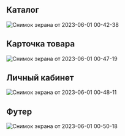 ## Каталог

![Снимок экрана от 2023-06-01 00-42-38](https://github.com/Kaipaeff/BERi/assets/99525626/866d848c-86b5-4891-bed3-46f937ca9654)

## Карточка товара 

![Снимок экрана от 2023-06-01 00-47-19](https://github.com/Kaipaeff/BERi/assets/99525626/73329fe2-bb6c-4e03-aa60-24999117b26e)

## Личный кабинет

![Снимок экрана от 2023-06-01 00-48-11](https://github.com/Kaipaeff/BERi/assets/99525626/060691c4-6b3e-42b2-afca-1961bd37e068)

## Футер

![Снимок экрана от 2023-06-01 00-50-18](https://github.com/Kaipaeff/BERi/assets/99525626/9c680b42-7609-463f-83b9-e6118da9703b)
